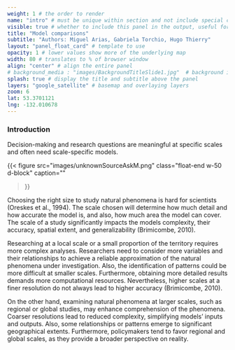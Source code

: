 ```yaml
---
weight: 1 # the order to render
name: "intro" # must be unique within section and not include special characters
visible: true # whether to include this panel in the output, useful for testing
title: "Model comparisons"
subtitle: "Authors: Miguel Arias, Gabriela Torchio, Hugo Thierry"
layout: "panel_float_card" # template to use
opacity: 1 # lower values show more of the underlying map
width: 80 # translates to % of browser window
align: "center" # align the entire panel
# background_media : "images/BackgroundTitleSlide1.jpg"  # background image rendered behind the panel, covering map
splash: true # display the title and subtitle above the panel
layers: "google_satellite" # basemap and overlaying layers
zoom: 6
lat: 53.3701121
lng: -132.010678
---
```

### Introduction
Decision-making and research questions are meaningful at specific scales and often need scale-specific models. 

{{< figure src="images/unknownSourceAskM.png" 
class="float-end w-50 d-block" 
caption="" 
>}}

Choosing the right size to study natural phenomena is hard for scientists (Oreskes et al., 1994). The scale chosen will determine how much detail and how accurate the model is, and also, how much area the model can cover. The scale of a study significantly impacts the models complexity, their accuracy, spatial extent, and generalizability (Brimicombe, 2010).

Researching at a local scale or a small proportion of the territory requires more complex analyses. Researchers need to consider more variables and their relationships to achieve a reliable approximation of the natural phenomena under investigation. Also, the identification of patterns could be more difficult at smaller scales. Furthermore, obtaining more detailed results demands more computational resources. Nevertheless, higher scales at a finer resolution do not always lead to higher accuracy (Brimicombe, 2010).

On the other hand, examining natural phenomena at larger scales, such as regional or global studies, may enhance comprehension of the phenomena. Coarser resolutions lead to reduced complexity, simplifying models’ inputs and outputs. Also, some relationships or patterns emerge to significant geographical extents. Furthermore, policymakers tend to favor regional and global scales, as they provide a broader perspective on reality.

